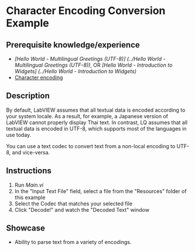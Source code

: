 Character Encoding Conversion Example
=====================================

Prerequisite knowledge/experience
---------------------------------
- _[Hello World - Multilingual Greetings (UTF-8)]
  (../Hello World - Multilingual Greetings (UTF-8))_, OR
  _[Hello World - Introduction to Widgets]
  (../Hello World - Introduction to Widgets)_
- [Character encoding](https://en.wikipedia.org/wiki/Character_encoding)


Description
-----------
By default, LabVIEW assumes that all textual data is encoded according to your
system locale. As a result, for example, a Japanese version of LabVIEW cannot
properly display Thai text. In contrast, LQ assumes that all textual data is
encoded in UTF-8, which supports most of the languages in use today.

You can use a text codec to convert text from a non-local encoding to UTF-8,
and vice-versa.


Instructions
------------
1. Run _Main.vi_
2. In the "Input Text File" field, select a file from the "Resources" folder of
   this example
3. Select the Codec that matches your selected file
4. Click "Decode!" and watch the "Decoded Text" window


Showcase
--------
- Ability to parse text from a variety of encodings.
